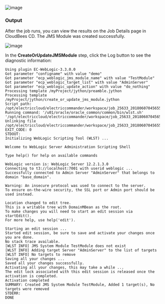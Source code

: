 
![image](images/CreateOrUpdateJMSModule/Form.png)


### Output

After the job runs, you can view the results on the Job Details page in CloudBees CD. The JMS Module was created successfully.


![image](images/CreateOrUpdateJMSModule/Summary.png)


In the **CreateOrUpdateJMSModule** step, click the Log button to see the diagnostic information:

    Using plugin EC-WebLogic-3.3.0.0
    Got parameter "configname" with value "demo"
    Got parameter "ecp_weblogic_jms_module_name" with value "TestModule"
    Got parameter "ecp_weblogic_target_list" with value "AdminServer"
    Got parameter "ecp_weblogic_update_action" with value "do_nothing"
    Processing template /myProject/jython/preamble.jython
    Processing template /myProject/jython/create_or_update_jms_module.jython
    Script path: /opt/electriccloud/electriccommander/workspace/job_25633_20180607045655/exec_217323896594554.jython
    Running command: '/u01/oracle/oracle_common/common/bin/wlst.sh' '/opt/electriccloud/electriccommander/workspace/job_25633_20180607045655/exec_217323896594554.jython'
    Unlinking file /opt/electriccloud/electriccommander/workspace/job_25633_20180607045655/exec_217323896594554.jython
    EXIT_CODE: 0
    STDOUT:
    Initializing WebLogic Scripting Tool (WLST) ...

    Welcome to WebLogic Server Administration Scripting Shell

    Type help() for help on available commands

    WebLogic version is: WebLogic Server 12.2.1.3.0
    Connecting to t3://localhost:7001 with userid weblogic ...
    Successfully connected to Admin Server "AdminServer" that belongs to domain "base_domain".

    Warning: An insecure protocol was used to connect to the server.
    To ensure on-the-wire security, the SSL port or Admin port should be used instead.

    Location changed to edit tree.
    This is a writable tree with DomainMBean as the root.
    To make changes you will need to start an edit session via startEdit().
    For more help, use help('edit').

    Starting an edit session ...
    Started edit session, be sure to save and activate your changes once you are done.
    No stack trace available.
    [WLST INFO] JMS System Module TestModule does not exist
    [WLST INFO] Adding target Server "AdminServer" to the list of targets
    [WLST INFO] No targets to remove
    Saving all your changes ...
    Saved all your changes successfully.
    Activating all your changes, this may take a while ...
    The edit lock associated with this edit session is released once the activation is completed.
    Activation completed
    SUMMARY: Created JMS System Module TestModule, Added 1 target(s), No targets were removed
    STDERR:
    DONE
